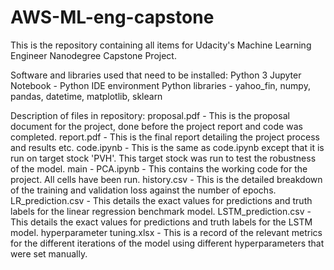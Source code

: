 # AWS-ML-eng-capstone
This is the repository containing all items for Udacity's Machine Learning Engineer Nanodegree Capstone Project.

Software and libraries used that need to be installed:
Python 3
Jupyter Notebook - Python IDE environment
Python libraries - yahoo_fin, numpy, pandas, datetime, matplotlib, sklearn

Description of files in repository:
proposal.pdf - This is the proposal document for the project, done before the project report and code was completed.
report.pdf - This is the final report detailing the project process and results etc.
code.ipynb - This is the same as code.ipynb except that it is run on target stock 'PVH'. This target stock was run to test the robustness of the model. 
main - PCA.ipynb - This contains the working code for the project. All cells have been run.
history.csv - This is the detailed breakdown of the training and validation loss against the number of epochs.
LR_prediction.csv - This details the exact values for predictions and truth labels for the linear regression benchmark model.
LSTM_prediction.csv - This details the exact values for predictions and truth labels for the LSTM model.
hyperparameter tuning.xlsx - This is a record of the relevant metrics for the different iterations of the model using different hyperparameters that were set manually.

